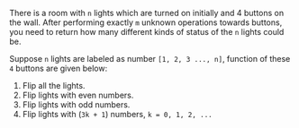 There is a room with `n` lights which are turned on initially and 4 buttons on the wall. After performing exactly `m` unknown operations towards buttons, you need to return how many different kinds of status of the `n` lights could be.

Suppose `n` lights are labeled as number `[1, 2, 3 ..., n]`, function of these `4` buttons are given below:

1. Flip all the lights.
2. Flip lights with even numbers.
3. Flip lights with odd numbers.
4. Flip lights with (`3k + 1`) numbers, `k = 0, 1, 2, ...`